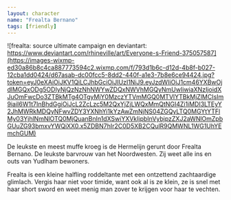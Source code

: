```yaml
---
layout: character
name: "Frealta Bernano"
tags: [friendly]
---
```


![frealta: source ultimate campaign en deviantart: https://www.deviantart.com/rhineville/art/Everyone-s-Friend-375057587](https://images-wixmp-ed30a86b8c4ca887773594c2.wixmp.com/f/793d1b6c-d12d-4b8f-b027-12cba1dd0424/d67asab-dc00fcc5-8dd2-440f-a1e3-7b8e6ce94424.jpg?token=eyJ0eXAiOiJKV1QiLCJhbGciOiJIUzI1NiJ9.eyJzdWIiOiJ1cm46YXBwOjdlMGQxODg5ODIyNjQzNzNhNWYwZDQxNWVhMGQyNmUwIiwiaXNzIjoidXJuOmFwcDo3ZTBkMTg4OTgyMjY0MzczYTVmMGQ0MTVlYTBkMjZlMCIsIm9iaiI6W1t7InBhdGgiOiJcL2ZcLzc5M2QxYjZjLWQxMmQtNGI4Zi1iMDI3LTEyY2JhMWRkMDQyNFwvZDY3YXNhYi1kYzAwZmNjNS04ZGQyLTQ0MGYtYTFlMy03YjhlNmNlOTQ0MjQuanBnIn1dXSwiYXVkIjpbInVybjpzZXJ2aWNlOmZpbGUuZG93bmxvYWQiXX0.x5ZDBN7hIr2C0D5XB2CQulR9QMWNL1WG1UhYEmchGUM)

De leukste en meest muffe kroeg is de Hermelijn gerunt door Frealta Bernano. De leukste barvrouw van het Noordwesten. Zij weet alle ins en outs van Yudlham bewoners.

Frealta is een kleine halfling roddeltante met een ontzettend zachtaardige glimlach. Vergis haar niet voor timide, want ook al is ze klein, ze is snel met haar short sword en weet menig man zover te krijgen voor haar te vechten.
